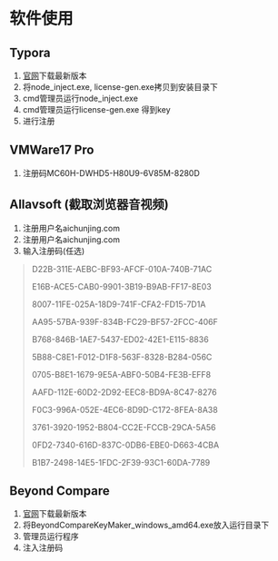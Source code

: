 # 软件使用

## Typora

1. [官网](https://typoraio.cn/)下载最新版本
2. 将node_inject.exe, license-gen.exe拷贝到安装目录下
3. cmd管理员运行node_inject.exe
4. cmd管理员运行license-gen.exe 得到key
5. 进行注册

## VMWare17 Pro

1. 注册码MC60H-DWHD5-H80U9-6V85M-8280D

## Allavsoft (截取浏览器音视频)

1. 注册用户名aichunjing.com
2. 注册用户名aichunjing.com
3. 输入注册码(任选)

> D22B-311E-AEBC-BF93-AFCF-010A-740B-71AC
>
> E16B-ACE5-CAB0-9901-3B19-B9AB-FF17-8E03
>
> 8007-11FE-025A-18D9-741F-CFA2-FD15-7D1A
>
> AA95-57BA-939F-834B-FC29-BF57-2FCC-406F
>
> B768-846B-1AE7-5437-ED02-42E1-E115-8836
>
> 5B88-C8E1-F012-D1F8-563F-8328-B284-056C
>
> 0705-B8E1-1679-9E5A-ABF0-50B4-FE3B-EFF8
>
> AAFD-112E-60D2-2D92-EEC8-BD9A-8C47-8276
>
> F0C3-996A-052E-4EC6-8D9D-C172-8FEA-8A38
>
> 3761-3920-1952-B804-CC2E-FCCB-29CA-5A56
>
> 0FD2-7340-616D-837C-0DB6-EBE0-D663-4CBA
>
> B1B7-2498-14E5-1FDC-2F39-93C1-60DA-7789



## Beyond Compare

1. [官网](https://www.scootersoftware.com/)下载最新版本
2. 将BeyondCompareKeyMaker_windows_amd64.exe放入运行目录下
3. 管理员运行程序
4. 注入注册码